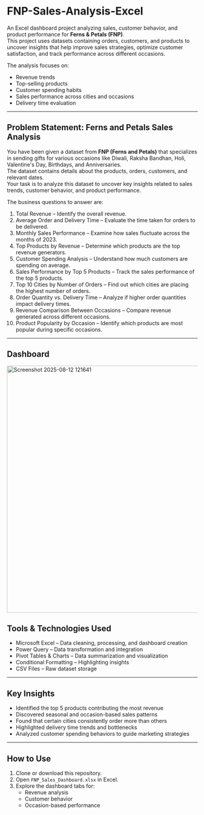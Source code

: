 # FNP-Sales-Analysis-Excel

An Excel dashboard project analyzing sales, customer behavior, and product performance for **Ferns & Petals (FNP)**.  
This project uses datasets containing orders, customers, and products to uncover insights that help improve sales strategies, optimize customer satisfaction, and track performance across different occasions.  

The analysis focuses on:
- Revenue trends
- Top-selling products
- Customer spending habits
- Sales performance across cities and occasions
- Delivery time evaluation

---

## Problem Statement: Ferns and Petals Sales Analysis

You have been given a dataset from **FNP (Ferns and Petals)** that specializes in sending gifts for various occasions like Diwali, Raksha Bandhan, Holi, Valentine's Day, Birthdays, and Anniversaries.  
The dataset contains details about the products, orders, customers, and relevant dates.  
Your task is to analyze this dataset to uncover key insights related to sales trends, customer behavior, and product performance.

The business questions to answer are:

1. Total Revenue – Identify the overall revenue.  
2. Average Order and Delivery Time – Evaluate the time taken for orders to be delivered.  
3. Monthly Sales Performance – Examine how sales fluctuate across the months of 2023.  
4. Top Products by Revenue – Determine which products are the top revenue generators.  
5. Customer Spending Analysis – Understand how much customers are spending on average.  
6. Sales Performance by Top 5 Products – Track the sales performance of the top 5 products.  
7. Top 10 Cities by Number of Orders – Find out which cities are placing the highest number of orders.  
8. Order Quantity vs. Delivery Time – Analyze if higher order quantities impact delivery times.  
9. Revenue Comparison Between Occasions – Compare revenue generated across different occasions.  
10. Product Popularity by Occasion – Identify which products are most popular during specific occasions.  

---
## Dashboard

<img width="1608" height="653" alt="Screenshot 2025-08-12 121641" src="https://github.com/user-attachments/assets/31ef0347-6c09-413f-915b-7a096f136c39" />


## Tools & Technologies Used
- Microsoft Excel – Data cleaning, processing, and dashboard creation
- Power Query – Data transformation and integration
- Pivot Tables & Charts – Data summarization and visualization
- Conditional Formatting – Highlighting insights
- CSV Files – Raw dataset storage

---

## Key Insights
- Identified the top 5 products contributing the most revenue
- Discovered seasonal and occasion-based sales patterns
- Found that certain cities consistently order more than others
- Highlighted delivery time trends and bottlenecks
- Analyzed customer spending behaviors to guide marketing strategies

---

## How to Use
1. Clone or download this repository.
2. Open `FNP_Sales_Dashboard.xlsx` in Excel.
3. Explore the dashboard tabs for:
   - Revenue analysis
   - Customer behavior
   - Occasion-based performance



